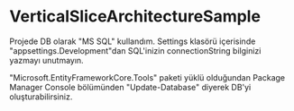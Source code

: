 # VerticalSliceArchitectureSample

Projede DB olarak "MS SQL" kullandım. Settings klasörü içerisinde "appsettings.Development"dan SQL'inizin connectionString bilginizi yazmayı unutmayın.

"Microsoft.EntityFrameworkCore.Tools" paketi yüklü olduğundan Package Manager Console bölümünden "Update-Database" diyerek DB'yi oluşturabilirsiniz.

